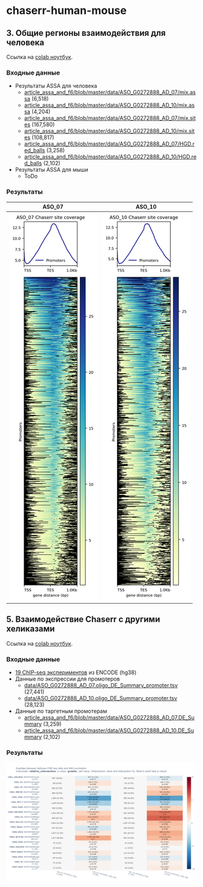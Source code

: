# chaserr-human-mouse

## 3. Общие регионы взаимодействия для человека

Ссылка на [colab ноутбук](https://colab.research.google.com/drive/1E3zFJ8qXbL-afAKd6N00CZPuBDCJs2y9?usp=sharing).

### Входные данные

- Результаты ASSA для человека
    - [article_assa_and_f6/blob/master/data/ASO_G0272888_AD_07/mix.assa](https://github.com/vanya-antonov/article_assa_and_f6/blob/master/data/ASO_G0272888_AD_07/mix.assa) (6,518)
    - [article_assa_and_f6/blob/master/data/ASO_G0272888_AD_10/mix.assa](https://github.com/vanya-antonov/article_assa_and_f6/blob/master/data/ASO_G0272888_AD_10/mix.assa) (4,204)
    - [article_assa_and_f6/blob/master/data/ASO_G0272888_AD_07/mix.sites](https://github.com/vanya-antonov/article_assa_and_f6/blob/master/data/ASO_G0272888_AD_07/mix.sites) (167,580)
    - [article_assa_and_f6/blob/master/data/ASO_G0272888_AD_10/mix.sites](https://github.com/vanya-antonov/article_assa_and_f6/blob/master/data/ASO_G0272888_AD_10/mix.sites) (108,817)
    - [article_assa_and_f6/blob/master/data/ASO_G0272888_AD_07/HGD.red_balls](https://github.com/vanya-antonov/article_assa_and_f6/blob/master/data/ASO_G0272888_AD_07/HGD.red_balls) (3,258)
    - [article_assa_and_f6/blob/master/data/ASO_G0272888_AD_10/HGD.red_balls](https://github.com/vanya-antonov/article_assa_and_f6/blob/master/data/ASO_G0272888_AD_10/HGD.red_balls) (2,102)
- Результаты ASSA для мыши
    - ToDo


### Результаты

| ASO_07 | ASO_10 |
|:---:|:---:|
|![3-deepTools](img/4.1.3_deeptools-1.png)|![3-deepTools](img/4.1.3_deeptools-2.png)|

## 5. Взаимодействие Chaserr с другими хеликазами

Ссылка на [colab ноутбук](https://colab.research.google.com/drive/1M5hKI0m_XLca6Cqx5VmaWthlnnRgQwbJ?usp=sharing).

### Входные данные

- [19 ChIP-seq экспериментов](https://www.encodeproject.org/search/?type=Experiment&replicates.library.biosample.donor.organism.scientific_name=Homo+sapiens&assay_title=TF+ChIP-seq&status=released&biosample_ontology.classification=cell+line&target.label=CHD2&target.label=CHD1&target.label=CHD4&target.label=CHD7&assembly=GRCh38&files.file_type=bed+narrowPeak) из ENCODE (hg38)
- Данные по экспрессии для промотеров
    - [data/ASO_G0272888_AD_07.oligo_DE_Summary_promoter.tsv](data/ASO_G0272888_AD_07.oligo_DE_Summary_promoter.tsv) (27,441)
    - [data/ASO_G0272888_AD_10.oligo_DE_Summary_promoter.tsv](data/ASO_G0272888_AD_10.oligo_DE_Summary_promoter.tsv) (28,123)
- Данные по таргетным промотерам
    - [article_assa_and_f6/blob/master/data/ASO_G0272888_AD_07.DE_Summary](https://github.com/vanya-antonov/article_assa_and_f6/blob/master/data/ASO_G0272888_AD_07.DE_Summary) (3,259)
    - [article_assa_and_f6/blob/master/data/ASO_G0272888_AD_10.DE_Summary](https://github.com/vanya-antonov/article_assa_and_f6/blob/master/data/ASO_G0272888_AD_10.DE_Summary) (2,102)

### Результаты

![5-Heatmap](img/4.1.5_heatmap.png)
